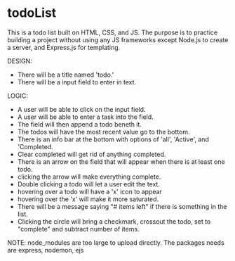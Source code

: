 # todoList
This is a todo list built on HTML, CSS, and JS.
The purpose is to practice building a project without
using any JS frameworks except Node.js to create a
server, and Express.js for templating.

DESIGN:
- There will be a title named 'todo.'
- There will be a input field to enter in text.

LOGIC:
- A user will be able to click on the input field.
- A user will be able to enter a task into the field.
- The field will then append a todo beneth it.
- The todos will have the most recent value go to the bottom.
- There is an info bar at the bottom with options of 'all',
    'Active', and 'Completed.
- Clear completed will get rid of anything completed.
- There is an arrow on the field that will appear when there is
    at least one todo.
- clicking the arrow will make everything complete.
- Double clicking a todo will let a user edit the text.
- hovering over a todo will have a 'x' icon to appear
- hovering over the 'x' will make it more saturated.
- There will be a message saying "# items left" if there
    is something in the list.
- Clicking the circle will bring a checkmark, crossout the
    todo, set to "complete" and subtract number of items.

NOTE: node_modules are too large to upload directly. The packages
needs are express, nodemon, ejs
